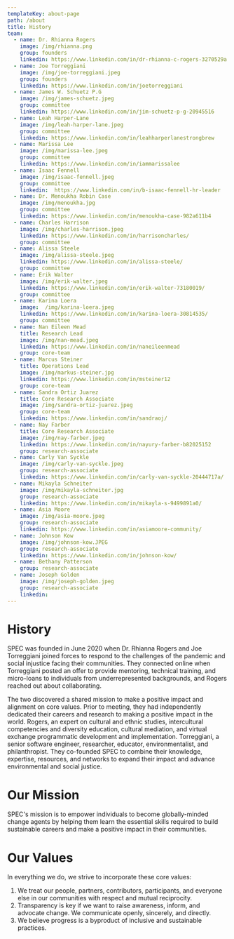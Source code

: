 ```yaml
---
templateKey: about-page
path: /about
title: History
team:
  - name: Dr. Rhianna Rogers
    image: /img/rhianna.png
    group: founders
    linkedin: https://www.linkedin.com/in/dr-rhianna-c-rogers-3270529a
  - name: Joe Torreggiani
    image: /img/joe-torreggiani.jpeg
    group: founders
    linkedin: https://www.linkedin.com/in/joetorreggiani
  - name: James W. Schuetz P.G
    image: /img/james-schuetz.jpeg
    group: committee
    linkedin: https://www.linkedin.com/in/jim-schuetz-p-g-20945516
  - name: Leah Harper-Lane
    image: /img/leah-harper-lane.jpeg
    group: committee
    linkedin: https://www.linkedin.com/in/leahharperlanestrongbrew
  - name: Marissa Lee
    image: /img/marissa-lee.jpeg
    group: committee
    linkedin: https://www.linkedin.com/in/iammarissalee
  - name: Isaac Fennell
    image: /img/isaac-fennell.jpeg
    group: committee
    linkedin:  https://www.linkedin.com/in/b-isaac-fennell-hr-leader
  - name: Dr. Menoukha Robin Case
    image: /img/menoukha.jpg
    group: committee
    linkedin: https://www.linkedin.com/in/menoukha-case-982a611b4
  - name: Charles Harrison
    image: /img/charles-harrison.jpeg
    linkedin: https://www.linkedin.com/in/harrisoncharles/
    group: committee
  - name: Alissa Steele
    image: /img/alissa-steele.jpeg
    linkedin: https://www.linkedin.com/in/alissa-steele/
    group: committee
  - name: Erik Walter
    image: /img/erik-walter.jpeg
    linkedin: https://www.linkedin.com/in/erik-walter-73180019/
    group: committee
  - name: Karina Loera
    image:  /img/karina-loera.jpeg
    linkedin: https://www.linkedin.com/in/karina-loera-30814535/
    group: committee
  - name: Nan Eileen Mead
    title: Research Lead 
    image: /img/nan-mead.jpeg
    linkedin: https://www.linkedin.com/in/naneileenmead
    group: core-team
  - name: Marcus Steiner
    title: Operations Lead
    image: /img/markus-steiner.jpg
    linkedin: https://www.linkedin.com/in/msteiner12
    group: core-team
  - name: Sandra Ortiz Juarez
    title: Core Research Associate
    image: /img/sandra-ortiz-juarez.jpeg
    group: core-team
    linkedin: https://www.linkedin.com/in/sandraoj/
  - name: Nay Farber
    title: Core Research Associate
    image: /img/nay-farber.jpeg
    linkedin: https://www.linkedin.com/in/nayury-farber-b82025152
    group: research-associate
  - name: Carly Van Syckle
    image: /img/carly-van-syckle.jpeg
    group: research-associate
    linkedin: https://www.linkedin.com/in/carly-van-syckle-20444717a/
  - name: Mikayla Schneiter
    image: /img/mikayla-schneiter.jpg
    group: research-associate
    linkedin: https://www.linkedin.com/in/mikayla-s-9499891a0/
  - name: Asia Moore
    image: /img/asia-moore.jpeg
    group: research-associate
    linkedin: https://www.linkedin.com/in/asiamoore-community/
  - name: Johnson Kow
    image: /img/johnson-kow.JPEG
    group: research-associate
    linkedin: https://www.linkedin.com/in/johnson-kow/
  - name: Bethany Patterson
    group: research-associate
  - name: Joseph Golden
    image: /img/joseph-golden.jpeg
    group: research-associate
    linkedin:
---
```

# History

SPEC was founded in June 2020 when Dr. Rhianna Rogers and Joe Torreggiani joined forces to respond to the challenges of the pandemic and social injustice facing their communities. They connected online when Torreggiani posted an offer to provide mentoring, technical training, and micro-loans to individuals from underrepresented backgrounds, and Rogers reached out about collaborating.

The two discovered a shared mission to make a positive impact and alignment on core values. Prior to meeting, they had independently dedicated their careers and research to making a positive impact in the world. Rogers, an expert on cultural and ethnic studies, intercultural competencies and diversity education, cultural mediation, and virtual exchange programmatic development and implementation. Torreggiani, a senior software engineer, researcher, educator, environmentalist, and philanthropist. They co-founded SPEC to combine their knowledge, expertise, resources, and networks to expand their impact and advance environmental and social justice.

# Our Mission

SPEC's mission is to empower individuals to become globally-minded
change agents by helping them learn the essential skills required to build
sustainable careers and make a positive impact in their communities.

# Our Values

In everything we do, we strive to incorporate these core values:

1. We treat our people, partners, contributors, participants, and everyone else in our communities with respect and mutual reciprocity.
2. Transparency is key if we want to raise awareness, inform, and advocate change. We communicate openly, sincerely, and directly.
3. We believe progress is a byproduct of inclusive and sustainable practices.
